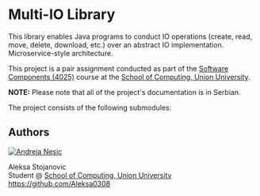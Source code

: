 # Multi-IO Library

This library enables Java programs to conduct IO operations (create, read, move, delete, download, etc.) over an abstract IO implementation. Microservice-style architecture.

This project is a pair assignment conducted as part of the [Software Components (4025)](https://raf.edu.rs/knjiga-predmeta/softverske-komponente/) course at the [School of Computing, Union University](https://raf.edu.rs/?pismo=lat).

**NOTE:** Please note that all of the project's documentation is in Serbian.

The project consists of the following submodules:


## Authors

[![Andreja Nesic](https://andrejanesic.com/git-signature-sm.png)](https://andrejanesic.com)

Aleksa Stojanovic<br>
Student @ [School of Computing, Union University](https://raf.edu.rs/?pismo=lat)<br>
https://github.com/Aleksa0308